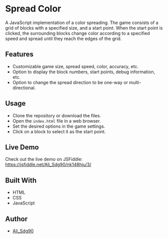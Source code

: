 <div class="markdown prose w-full break-words dark:prose-invert light">
    <h1>Spread Color</h1>
    <p>
        A JavaScript implementation of a color spreading. The game consists
        of a grid of blocks with a specified size, and a start point. When the
        start point is clicked, the surrounding blocks change color according to
        a specified speed and spread until they reach the edges of the grid.
    </p>
    <h2>Features</h2>
    <ul>
        <li>Customizable game size, spread speed, color, accuracy, etc.</li>
        <li>
            Option to display the block numbers, start points, debug
            information, etc.
        </li>
        <li>
            Option to change the spread direction to be one-way or
            multi-directional.
        </li>
    </ul>
    <h2>Usage</h2>
    <ul>
        <li>Clone the repository or download the files.</li>
        <li>Open the <code>index.html</code> file in a web browser.</li>
        <li>Set the desired options in the game settings.</li>
        <li>Click on a block to select it as the start point.</li>
    </ul>
    <h2>Live Demo</h2>
    <p>
        Check out the live demo on JSFiddle:
        <a href="https://jsfiddle.net/Ali_Sdg90/nk148hju/3/" target="_new"
            >https://jsfiddle.net/Ali_Sdg90/nk148hju/3/</a
        >
    </p>
    <h2>Built With</h2>
    <ul>
        <li>HTML</li>
        <li>CSS</li>
        <li>JavaScript</li>
    </ul>
    <h2>Author</h2>
    <ul>
        <li><a href="https://github.com/Ali-Sdg90" target="_blank">Ali_Sdg90</a></li>
    </ul>
</div>
